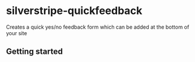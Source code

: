 # silverstripe-quickfeedback

Creates a quick yes/no feedback form which can be added at the bottom of your site

## Getting started
